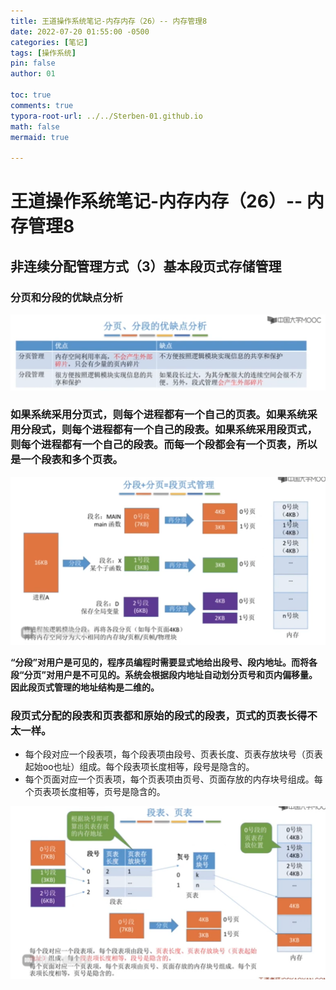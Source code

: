 ```yaml
---
title: 王道操作系统笔记-内存内存（26）-- 内存管理8
date: 2022-07-20 01:55:00 -0500
categories: [笔记]
tags: [操作系统]
pin: false
author: 01

toc: true
comments: true
typora-root-url: ../../Sterben-01.github.io
math: false
mermaid: true

---
```


# 王道操作系统笔记-内存内存（26）-- 内存管理8

## 非连续分配管理方式（3）基本段页式存储管理

### 分页和分段的优缺点分析

![QQ截图20220720055359](/assets/blog_res/2022-07-20-OS29.assets/QQ%E6%88%AA%E5%9B%BE20220720055359.png)



### 如果系统采用分页式，则每个进程都有一个自己的页表。如果系统采用分段式，则每个进程都有一个自己的段表。如果系统采用段页式，则每个进程都有一个自己的段表。而每一个段都会有一个页表，所以是一个段表和多个页表。

![QQ截图20220720055542](/assets/blog_res/2022-07-20-OS29.assets/QQ%E6%88%AA%E5%9B%BE20220720055542.png)





**“分段”对用户是可见的，程序员编程时需要显式地给出段号、段内地址。而将各段“分页”对用户是不可见的。系统会根据段内地址自动划分页号和页内偏移量。因此段页式管理的地址结构是二维的。**

### 段页式分配的段表和页表都和原始的段式的段表，页式的页表长得不太一样。

- 每个段对应一个段表项，每个段表项由段号、页表长度、页表存放块号（页表起始oo也址）组成。每个段表项长度相等，段号是隐含的。
- 每个页面对应一个页表项，每个页表项由页号、页面存放的内存块号组成。每个页表项长度相等，页号是隐含的。

![QQ截图20220720055801](/assets/blog_res/2022-07-20-OS29.assets/QQ%E6%88%AA%E5%9B%BE20220720055801.png)
